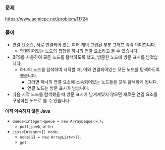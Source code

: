 ### 문제
https://www.acmicpc.net/problem/11724

### 풀이

- 연결 요소란, 서로 연결되어 있는 여러 개의 고립된 부분 그래프 각각 의미합니다.
	- 연결되어있는 노드의 집합을 하나의 연결 요소라고 볼 수 있습니다.
- BFS를 사용하여 모든 노드를 탐색하도록 했고, 방문한 노드에 방문 표시를 남겼습니다.
	- 하나의 노드를 탐색하여 시작할 때, 이와 연결되어있는 모든 노드를 탐색하도록 했습니다.
		- 그러면 하나의 연결 요소에 소속되어있는 노드들을 모두 탐색하게 됩니다.
		- 연결 노드는 방문 표시가 남습니다.
- 다음 시작 노드를 탐색했을 때 방문 표시가 남겨져있지 않으면 새로운 연결 요소를 구성하는 노드로 볼 수 있습니다.

**아직 익숙하지 않은 Java**

- `Queue<Integer>queue = new ArrayDeque<>();`
	- `poll`, `peek`, `offer`
- `List<Integer>[] node;`
	- `node[i] = new ArrayList<>();`
	- `get`